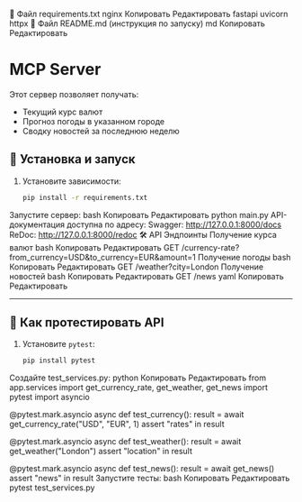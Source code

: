 📌 Файл requirements.txt
nginx
Копировать
Редактировать
fastapi
uvicorn
httpx
📌 Файл README.md (инструкция по запуску)
md
Копировать
Редактировать
# MCP Server

Этот сервер позволяет получать:
- Текущий курс валют
- Прогноз погоды в указанном городе
- Сводку новостей за последнюю неделю

## 🚀 Установка и запуск
1. Установите зависимости:
   ```bash
   pip install -r requirements.txt
Запустите сервер:
bash
Копировать
Редактировать
python main.py
API-документация доступна по адресу:
Swagger: http://127.0.0.1:8000/docs
ReDoc: http://127.0.0.1:8000/redoc
🛠 API Эндпоинты
Получение курса валют
bash
Копировать
Редактировать
GET /currency-rate?from_currency=USD&to_currency=EUR&amount=1
Получение погоды
bash
Копировать
Редактировать
GET /weather?city=London
Получение новостей
bash
Копировать
Редактировать
GET /news
yaml
Копировать
Редактировать

---

## 📌 **Как протестировать API**
1. Установите `pytest`:
   ```bash
   pip install pytest
Создайте test_services.py:
python
Копировать
Редактировать
from app.services import get_currency_rate, get_weather, get_news
import pytest
import asyncio

@pytest.mark.asyncio
async def test_currency():
    result = await get_currency_rate("USD", "EUR", 1)
    assert "rates" in result

@pytest.mark.asyncio
async def test_weather():
    result = await get_weather("London")
    assert "location" in result

@pytest.mark.asyncio
async def test_news():
    result = await get_news()
    assert "news" in result
Запустите тесты:
bash
Копировать
Редактировать
pytest test_services.py